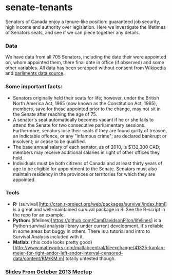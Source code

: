 senate-tenants
==============

Senators of Canada enjoy a tenure-like position: guaranteed job security, high income and authority over legislation. Here we investigate the lifetimes of Senators seats, and see if we can piece together any details. 

### Data

We have data from all 705 Senators, including the date their were appointed on, whom appointed them, 
there final date in office (if observed) and some other variables. All data has been scrapped without consent from [Wikipedia](http://en.wikipedia.org/wiki/Lists_of_Canadian_senators) and [parliments data source](http://www.parl.gc.ca/Parlinfo/lists/senators.aspx).


### Some important facts:

- Senators originally held their seats for life; however, under the British North America Act, 1965 (now known as the Constitution Act, 1965), members, save for those appointed prior to the change, may not sit in the Senate after reaching the age of 75.
- A senator's seat automatically becomes vacant if he or she fails to attend the Senate for two consecutive parliamentary sessions. Furthermore, senators lose their seats if they are found guilty of treason, an indictable offence, or any "infamous crime"; are declared bankrupt or insolvent; or cease to be qualified.
- The base annual salary of each senator, as of 2010, is $132,300 CAD; members may receive additional salaries in right of other offices they hold.
-  Individuals must be both citizens of Canada and at least thirty years of age to be eligible for appointment to the Senate. Senators must also maintain residency in the provinces or territories for which they are appointed.


### Tools 

 - **R:** (survival)[http://cran.r-project.org/web/packages/survival/index.html] is a great and well-maintained survival package in R. See the R-script in the repo for an example. 
 - **Python:** (lifelines)[https://github.com/CamDavidsonPilon/lifelines] is a Python survival analysis library under current development. It's reliable in some areas but buggy in others. There is a tutorial and intro to Survival Analysis included with it.
 - **Matlab:** (this code looks pretty good)[http://www.mathworks.com/matlabcentral/fileexchange/41325-kaplan-meier-for-right-andor-left-andor-interval-censored-data/content/KM/KM.m] totally untested though.

### [Slides From October 2013 Meetup](https://docs.google.com/presentation/d/14LYZU9Z3SXJrx5Yz9smvMsee5I_Is5o1vb_-OpmQhMs/edit?usp=sharing)
